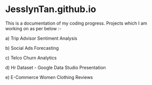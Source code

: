 # JesslynTan.github.io
This is a documentation of my coding progress.  Projects which I am working on as per below :-

a) Trip Advisor Sentiment Analysis

b) Social Ads Forecasting

c) Telco Churn Analytics

d) Hr Dataset - Google Data Studio Presentation

e) E-Commerce Women Clothing Reviews
